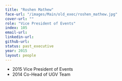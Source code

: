 ```yaml
---
title: "Roshen Mathew"
face-url: "/images/Main/old_exec/roshen_mathew.jpg"
cover-url: ""
role: "Vice President of Events"
index: 105
email-url:
linkedin-url:
github-url:
status: past_executive
year: 2015
layout: people
---
```

- 2015 Vice President of Events
- 2014 Co-Head of UGV Team
